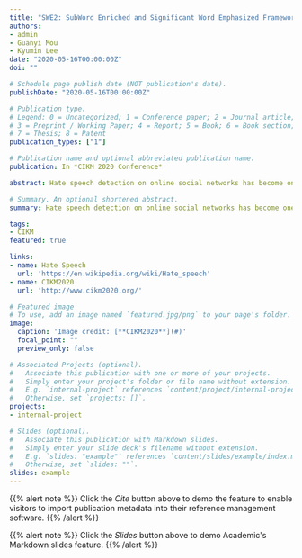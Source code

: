 ```yaml
---
title: "SWE2: SubWord Enriched and Significant Word Emphasized Framework for Hate Speech Detection"
authors:
- admin
- Guanyi Mou
- Kyumin Lee
date: "2020-05-16T00:00:00Z"
doi: ""

# Schedule page publish date (NOT publication's date).
publishDate: "2020-05-16T00:00:00Z"

# Publication type.
# Legend: 0 = Uncategorized; 1 = Conference paper; 2 = Journal article;
# 3 = Preprint / Working Paper; 4 = Report; 5 = Book; 6 = Book section;
# 7 = Thesis; 8 = Patent
publication_types: ["1"]

# Publication name and optional abbreviated publication name.
publication: In *CIKM 2020 Conference*

abstract: Hate speech detection on online social networks has become one of the emerging hot topics in recent years. With the broad spread and fast propagation speed across online social networks, hate speech makes significant impacts on society by increasing prejudice and hurting people. Therefore, there are aroused attention and concern from both industry and academia. In this paper, we address the hate speech problem and propose a novel hate speech detection framework called SWE2, which only relies on the content of messages and automatically identifies hate speech. In particular, our framework exploits both word-level semantic information and sub-word knowledge. It is intuitively persuasive and also practically performs well under a situation with/without character-level adversarial attack. Experimental results show that our proposed model achieves 0.975 accuracy and 0.953 macro F1, outperforming 7 state-of-the-art baselines under no adversarial attack. Our model robustly and significantly performed well under extreme adversarial attack (manipulation of 50% messages), achieving 0.957 accuracy and 0.934 macro F1.

# Summary. An optional shortened abstract.
summary: Hate speech detection on online social networks has become one of the emerging hot topics in recent years. With the broad spread and fast propagation speed across online social networks, hate speech makes significant impacts on society by increasing prejudice and hurting people. Therefore, there are aroused attention and concern from both industry and academia. In this paper, we address the hate speech problem and propose a novel hate speech detection framework called SWE2, which only relies on the content of messages and automatically identifies hate speech. 

tags:
- CIKM
featured: true

links:
- name: Hate Speech
  url: 'https://en.wikipedia.org/wiki/Hate_speech'
- name: CIKM2020
  url: 'http://www.cikm2020.org/'

# Featured image
# To use, add an image named `featured.jpg/png` to your page's folder. 
image:
  caption: 'Image credit: [**CIKM2020**](#)'
  focal_point: ""
  preview_only: false

# Associated Projects (optional).
#   Associate this publication with one or more of your projects.
#   Simply enter your project's folder or file name without extension.
#   E.g. `internal-project` references `content/project/internal-project/index.md`.
#   Otherwise, set `projects: []`.
projects:
- internal-project

# Slides (optional).
#   Associate this publication with Markdown slides.
#   Simply enter your slide deck's filename without extension.
#   E.g. `slides: "example"` references `content/slides/example/index.md`.
#   Otherwise, set `slides: ""`.
slides: example
---
```


{{% alert note %}}
Click the *Cite* button above to demo the feature to enable visitors to import publication metadata into their reference management software.
{{% /alert %}}

{{% alert note %}}
Click the *Slides* button above to demo Academic's Markdown slides feature.
{{% /alert %}}


